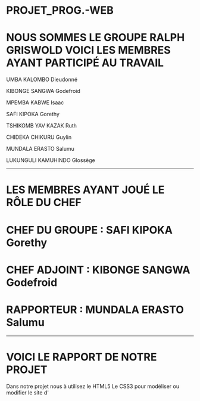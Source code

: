 # PROJET_PROG.-WEB
NOUS SOMMES LE GROUPE RALPH GRISWOLD VOICI LES MEMBRES AYANT PARTICIPÉ AU TRAVAIL
=================================================================================


UMBA KALOMBO Dieudonné

KIBONGE SANGWA Godefroid

MPEMBA KABWE Isaac

SAFI KIPOKA Gorethy

TSHIKOMB YAV KAZAK Ruth

CHIDEKA CHIKURU Guylin

MUNDALA ERASTO Salumu

LUKUNGULI KAMUHINDO Glossège
______________________________________________

LES MEMBRES AYANT JOUÉ LE RÔLE DU CHEF
======================================

CHEF DU GROUPE : SAFI KIPOKA Gorethy
==============
CHEF ADJOINT : KIBONGE SANGWA Godefroid
============
RAPPORTEUR : MUNDALA ERASTO Salumu
==========
_______________________________________________

VOICI LE RAPPORT DE NOTRE PROJET
================================

Dans notre projet nous à utilisez le HTML5 Le CSS3 pour modéliser ou modifier le site d'
